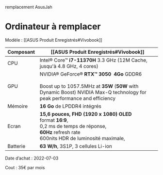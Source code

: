 remplacement AsusJah 

# Ordinateur à remplacer 

Modèle : [[ASUS Produit Enregistrés#Vivobook]]

| Composant | [[ASUS Produit Enregistrés#Vivobook]]                                                                                                                                         |
| --------- | ----------------------------------------------------------------------------------------------------------------------------------------------------------------------------- |
| CPU       | Intel® Core™ **i7-11370H** 3.3 GHz (12M Cache, jusqu'à 4.8 GHz, 4 cores)                                                                                                      |
| GPU       | NVIDIA® GeForce® **RTX™ 3050   4Go** GDDR6 <br> <br>Boost up to 1057.5MHz at **35W** (**50W** with Dynamic Boost) NVIDIA Max-Q technology for peak performance and efficiency |
| Mémoire   | **16 Go** de LPDDR4 intégrés                                                                                                                                                  |
| Ecran     | **15,6 pouces, FHD (1920 x 1080) OLED** <br>format **16:9**, <br>0,2 ms de temps de réponse, <br>**60Hz** refresh rate<br> 600nits HDR de luminosité maximale,                |
| Batterie  | **63 W/h**, 3S1P, 3 cellules Li-ion                                                                                                                                           |
Date d’achat : 2022-07-03

Cout : 35€ par mois

